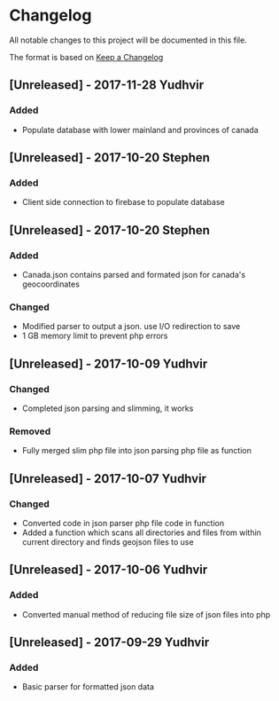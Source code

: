 # Changelog
All notable changes to this project will be documented in this file.

The format is based on [Keep a Changelog](http://keepachangelog.com/en/1.0.0/)

## [Unreleased] - 2017-11-28 Yudhvir
### Added
- Populate database with lower mainland and provinces of canada

## [Unreleased] - 2017-10-20 Stephen
### Added
- Client side connection to firebase to populate database

## [Unreleased] - 2017-10-20 Stephen
### Added
- Canada.json contains parsed and formated json for canada's geocoordinates
### Changed
- Modified parser to output a json. use I/O redirection to save
- 1 GB memory limit to prevent php errors

## [Unreleased] - 2017-10-09 Yudhvir
### Changed
- Completed json parsing and slimming, it works
### Removed
- Fully merged slim php file into json parsing php file as function

## [Unreleased] - 2017-10-07 Yudhvir
### Changed
- Converted code in json parser php file code in function
- Added a function which scans all directories and files from within current directory and finds geojson files to use

## [Unreleased] - 2017-10-06 Yudhvir
### Added
- Converted manual method of reducing file size of json files into php

## [Unreleased] - 2017-09-29 Yudhvir
### Added
- Basic parser for formatted json data
